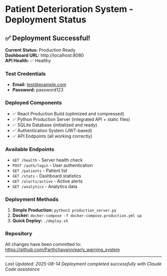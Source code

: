 # Patient Deterioration System - Deployment Status

## ✅ Deployment Successful!

**Current Status:** Production Ready  
**Dashboard URL:** http://localhost:8080  
**API Health:** ✅ Healthy  

### Test Credentials
- **Email:** test@example.com
- **Password:** password123

### Deployed Components
- ✅ React Production Build (optimized and compressed)
- ✅ Python Production Server (integrated API + static files)
- ✅ SQLite Database (initialized and ready)
- ✅ Authentication System (JWT-based)
- ✅ API Endpoints (all working correctly)

### Available Endpoints
- `GET /health` - Server health check
- `POST /auth/login` - User authentication
- `GET /patients` - Patient list
- `GET /stats` - Dashboard statistics
- `GET /alerts/active` - Active alerts
- `GET /analytics` - Analytics data

### Deployment Methods
1. **Simple Production:** `python3 production_server.py`
2. **Docker:** `docker-compose -f docker-compose.production.yml up`
3. **Quick Deploy:** `./deploy.sh`

### Repository
All changes have been committed to: https://github.com/Parthchavann/early_warning_system

---
*Last Updated: 2025-08-14*
*Deployment completed successfully with Claude Code assistance*